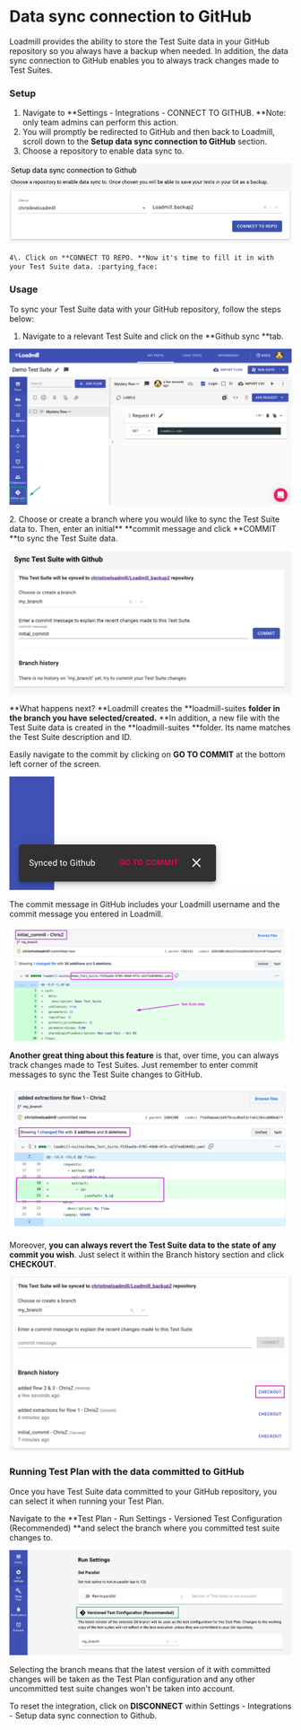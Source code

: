 # Data sync connection to GitHub

Loadmill provides the ability to store the Test Suite data in your GitHub repository so you always have a backup when needed. In addition, the data sync connection to GitHub enables you to always track changes made to Test Suites.

### Setup

1. Navigate to **Settings - Integrations - CONNECT TO GITHUB. **Note: only team admins can perform this action.
2. You will promptly be redirected to GitHub and then back to Loadmill, scroll down to the **Setup data sync connection to GitHub** section.
3. Choose a repository to enable data sync to. 

![The GitHub data sync integration setup page](../../.gitbook/assets/screen-shot-2021-03-04-at-12.07.23.png)

    4\. Click on **CONNECT TO REPO. **Now it's time to fill it in with your Test Suite data. :partying_face: 

### **Usage**

To sync your Test Suite data with your GitHub repository, follow the steps below:

1. Navigate to a relevant Test Suite and click on the **Github sync **tab. 

![](../../.gitbook/assets/screenshot-2021-10-04t111550.674.png)

  2\. Choose or create a branch where you would like to sync the Test Suite data to. Then, enter an initial** **commit message and click **COMMIT **to sync the Test Suite data. 

![](../../.gitbook/assets/screen-shot-2021-07-01-at-11.27.37.png)

**What happens next? **Loadmill creates the **loadmill-suites **folder in the branch you have selected/created.** **In addition, a new file with the Test Suite data is created in the **loadmill-suites **folder. Its name matches the Test Suite description and ID. 

Easily navigate to the commit by clicking on **GO TO COMMIT** at the bottom left corner of the screen.

![](../../.gitbook/assets/screen-shot-2021-03-03-at-13.34.26.png)

The commit message in GitHub includes your Loadmill username and the commit message you entered in Loadmill. 

![](../../.gitbook/assets/screenshot-2021-10-03t101237.441.png)

**Another great thing about this feature** is that, over time, you can always track changes made to Test Suites. Just remember to enter commit messages to sync the Test Suite changes to GitHub.

![](../../.gitbook/assets/screenshot-2021-10-03t101759.565.png)

Moreover, **you can always revert the Test Suite data to the state of any commit you wish**. Just select it within the Branch history section and click **CHECKOUT**.

![](../../.gitbook/assets/screenshot-2021-07-01t114156.102.png)

### Running Test Plan with the data committed to GitHub

Once you have Test Suite data committed to your GitHub repository, you can select it when running your Test Plan. 

Navigate to the **Test Plan - Run Settings - Versioned Test Configuration (Recommended) **and select the branch where you committed test suite changes to. 

![](../../.gitbook/assets/screenshot-2021-09-26t161339.565.png)

Selecting the branch means that the latest version of it with committed changes will be taken as the Test Plan configuration and any other uncommitted test suite changes won't be taken into account.

To reset the integration, click on **DISCONNECT** within Settings - Integrations - Setup data sync connection to Github.

